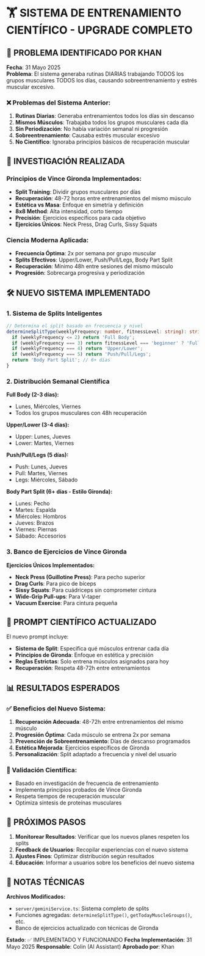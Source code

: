 # 🏋️ SISTEMA DE ENTRENAMIENTO CIENTÍFICO - UPGRADE COMPLETO

## 🚨 PROBLEMA IDENTIFICADO POR KHAN

**Fecha**: 31 Mayo 2025  
**Problema**: El sistema generaba rutinas DIARIAS trabajando TODOS los grupos musculares TODOS los días, causando sobreentrenamiento y estrés muscular excesivo.

### ❌ Problemas del Sistema Anterior:
1. **Rutinas Diarias**: Generaba entrenamientos todos los días sin descanso
2. **Mismos Músculos**: Trabajaba todos los grupos musculares cada día  
3. **Sin Periodización**: No había variación semanal ni progresión
4. **Sobreentrenamiento**: Causaba estrés muscular excesivo
5. **No Científico**: Ignoraba principios básicos de recuperación muscular

## 🧠 INVESTIGACIÓN REALIZADA

### Principios de Vince Gironda Implementados:
- **Split Training**: Dividir grupos musculares por días
- **Recuperación**: 48-72 horas entre entrenamientos del mismo músculo
- **Estética vs Masa**: Enfoque en simetría y definición
- **8x8 Method**: Alta intensidad, corto tiempo
- **Precisión**: Ejercicios específicos para cada objetivo
- **Ejercicios Únicos**: Neck Press, Drag Curls, Sissy Squats

### Ciencia Moderna Aplicada:
- **Frecuencia Óptima**: 2x por semana por grupo muscular
- **Splits Efectivos**: Upper/Lower, Push/Pull/Legs, Body Part Split
- **Recuperación**: Mínimo 48h entre sesiones del mismo músculo
- **Progresión**: Sobrecarga progresiva y periodización

## 🛠️ NUEVO SISTEMA IMPLEMENTADO

### 1. Sistema de Splits Inteligentes

```typescript
// Determina el split basado en frecuencia y nivel
determineSplitType(weeklyFrequency: number, fitnessLevel: string): string {
  if (weeklyFrequency <= 2) return 'Full Body';
  if (weeklyFrequency === 3) return fitnessLevel === 'beginner' ? 'Full Body' : 'Upper/Lower';
  if (weeklyFrequency === 4) return 'Upper/Lower';
  if (weeklyFrequency === 5) return 'Push/Pull/Legs';
  return 'Body Part Split'; // 6+ días
}
```

### 2. Distribución Semanal Científica

**Full Body (2-3 días):**
- Lunes, Miércoles, Viernes
- Todos los grupos musculares con 48h recuperación

**Upper/Lower (3-4 días):**
- Upper: Lunes, Jueves
- Lower: Martes, Viernes

**Push/Pull/Legs (5 días):**
- Push: Lunes, Jueves
- Pull: Martes, Viernes  
- Legs: Miércoles, Sábado

**Body Part Split (6+ días - Estilo Gironda):**
- Lunes: Pecho
- Martes: Espalda
- Miércoles: Hombros
- Jueves: Brazos
- Viernes: Piernas
- Sábado: Accesorios

### 3. Banco de Ejercicios de Vince Gironda

**Ejercicios Únicos Implementados:**
- **Neck Press (Guillotine Press)**: Para pecho superior
- **Drag Curls**: Para pico de bíceps
- **Sissy Squats**: Para cuádriceps sin comprometer cintura
- **Wide-Grip Pull-ups**: Para V-taper
- **Vacuum Exercise**: Para cintura pequeña

## 🎯 PROMPT CIENTÍFICO ACTUALIZADO

El nuevo prompt incluye:
- **Sistema de Split**: Especifica qué músculos entrenar cada día
- **Principios de Gironda**: Enfoque en estética y precisión
- **Reglas Estrictas**: Solo entrena músculos asignados para hoy
- **Recuperación**: Respeta 48-72h entre entrenamientos

## 📊 RESULTADOS ESPERADOS

### ✅ Beneficios del Nuevo Sistema:
1. **Recuperación Adecuada**: 48-72h entre entrenamientos del mismo músculo
2. **Progresión Óptima**: Cada músculo se entrena 2x por semana
3. **Prevención de Sobreentrenamiento**: Días de descanso programados
4. **Estética Mejorada**: Ejercicios específicos de Gironda
5. **Personalización**: Split adaptado a frecuencia y nivel del usuario

### 🔬 Validación Científica:
- Basado en investigación de frecuencia de entrenamiento
- Implementa principios probados de Vince Gironda
- Respeta tiempos de recuperación muscular
- Optimiza síntesis de proteínas musculares

## 🚀 PRÓXIMOS PASOS

1. **Monitorear Resultados**: Verificar que los nuevos planes respeten los splits
2. **Feedback de Usuarios**: Recopilar experiencias con el nuevo sistema
3. **Ajustes Finos**: Optimizar distribución según resultados
4. **Educación**: Informar a usuarios sobre los beneficios del nuevo sistema

## 📝 NOTAS TÉCNICAS

**Archivos Modificados:**
- `server/geminiService.ts`: Sistema completo de splits
- Funciones agregadas: `determineSplitType()`, `getTodayMuscleGroups()`, etc.
- Banco de ejercicios actualizado con técnicas de Gironda

**Estado**: ✅ IMPLEMENTADO Y FUNCIONANDO
**Fecha Implementación**: 31 Mayo 2025
**Responsable**: Colin (AI Assistant)
**Aprobado por**: Khan
